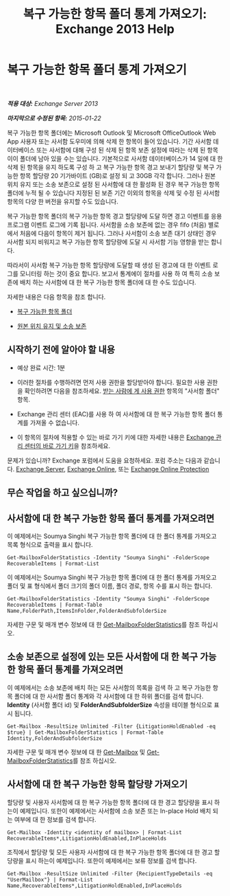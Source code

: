 ﻿---
title: '복구 가능한 항목 폴더 통계 가져오기: Exchange 2013 Help'
TOCTitle: 복구 가능한 항목 폴더 통계 가져오기
ms:assetid: dee77958-ee87-4908-85e4-ad053bacd8b0
ms:mtpsurl: https://technet.microsoft.com/ko-kr/library/Ff714343(v=EXCHG.150)
ms:contentKeyID: 52058125
ms.date: 05/22/2018
mtps_version: v=EXCHG.150
ms.translationtype: MT
---

# 복구 가능한 항목 폴더 통계 가져오기

 

_**적용 대상:** Exchange Server 2013_

_**마지막으로 수정된 항목:** 2015-01-22_

복구 가능한 항목 폴더에는 Microsoft Outlook 및 Microsoft OfficeOutlook Web App 사용자 또는 사서함 도우미에 의해 삭제 한 항목이 들어 있습니다. 기간 사서함 데이터베이스 또는 사서함에 대해 구성 된 삭제 된 항목 보존 설정에 따라는 삭제 된 항목이이 폴더에 남아 있을 수는 있습니다. 기본적으로 사서함 데이터베이스가 14 일에 대 한 삭제 된 항목을 유지 하도록 구성 하 고 복구 가능한 항목 경고 보내기 할당량 및 복구 가능한 항목 할당량 20 기가바이트 (GB)로 설정 되 고 30GB 각각 합니다. 그러나 원본 위치 유지 또는 소송 보존으로 설정 된 사서함에 대 한 활성화 된 경우 복구 가능한 항목 폴더에 누적 될 수 있습니다 지정된 된 보존 기간 이외의 항목을 삭제 및 수정 된 사서함 항목의 다양 한 버전을 유지할 수도 있습니다.

복구 가능한 항목 폴더의 복구 가능한 항목 경고 할당량에 도달 하면 경고 이벤트를 응용 프로그램 이벤트 로그에 기록 됩니다. 사서함을 소송 보존에 없는 경우 fifo (처음) 별로에서 처음에 다음이 항목이 제거 됩니다. 그러나 사서함이 소송 보존 대기 상태인 경우 사서함 되지 비워지고 복구 가능한 항목 할당량에 도달 시 사서함 기능 영향을 받는 합니다.

따라서이 사서함 복구 가능한 항목 할당량에 도달할 때 생성 된 경고에 대 한 이벤트 로그를 모니터링 하는 것이 중요 합니다. 보고서 통계에이 절차를 사용 하 여 특히 소송 보존에 배치 하는 사서함에 대 한 복구 가능한 항목 폴더에 대 한 수도 있습니다.

자세한 내용은 다음 항목을 참조 합니다.

  - [복구 가능한 항목 폴더](recoverable-items-folder-exchange-2013-help.md)

  - [원본 위치 유지 및 소송 보존](in-place-hold-and-litigation-hold-exchange-2013-help.md)

## 시작하기 전에 알아야 할 내용

  - 예상 완료 시간: 1분

  - 이러한 절차를 수행하려면 먼저 사용 권한을 할당받아야 합니다. 필요한 사용 권한을 확인하려면 다음을 참조하세요. [받는 사람에 게 사용 권한](recipients-permissions-exchange-2013-help.md) 항목의 "사서함 폴더" 항목.

  - Exchange 관리 센터 (EAC)를 사용 하 여 사서함에 대 한 복구 가능한 항목 폴더 통계를 가져올 수 없습니다.

  - 이 항목의 절차에 적용할 수 있는 바로 가기 키에 대한 자세한 내용은 [Exchange 관리 센터의 바로 가기 키](keyboard-shortcuts-in-the-exchange-admin-center-exchange-online-protection-help.md)을 참조하세요.

문제가 있습니까? Exchange 포럼에서 도움을 요청하세요. 포럼 주소는 다음과 같습니다. [Exchange Server](https://go.microsoft.com/fwlink/p/?linkid=60612), [Exchange Online](https://go.microsoft.com/fwlink/p/?linkid=267542), 또는 [Exchange Online Protection](https://go.microsoft.com/fwlink/p/?linkid=285351)

## 무슨 작업을 하고 싶으십니까?

## 사서함에 대 한 복구 가능한 항목 폴더 통계를 가져오려면

이 예제에서는 Soumya Singhi 복구 가능한 항목 폴더에 대 한 폴더 통계를 가져오고 목록 형식으로 출력을 표시 합니다.

    Get-MailboxFolderStatistics -Identity "Soumya Singhi" -FolderScope RecoverableItems | Format-List

이 예제에서는 Soumya Singhi 복구 가능한 항목 폴더에 대 한 폴더 통계를 가져오고 폴더 및 표 형식에서 폴더 크기의 폴더 이름, 폴더 경로, 항목 수를 표시 하는 합니다.

    Get-MailboxFolderStatistics -Identity "Soumya Singhi" -FolderScope RecoverableItems | Format-Table Name,FolderPath,ItemsInFolder,FolderAndSubfolderSize

자세한 구문 및 매개 변수 정보에 대 한 [Get-MailboxFolderStatistics](https://technet.microsoft.com/ko-kr/library/aa996762\(v=exchg.150\))를 참조 하십시오.

## 소송 보존으로 설정에 있는 모든 사서함에 대 한 복구 가능한 항목 폴더 통계를 가져오려면

이 예제에서는 소송 보존에 배치 하는 모든 사서함의 목록을 검색 하 고 복구 가능한 항목 폴더에 대 한 사서함 폴더 통계와 각 사서함에 대 한 하위 폴더를 검색 합니다. **Identity** (사서함 폴더 id) 및 **FolderAndSubfolderSize** 속성을 테이블 형식으로 표시 됩니다.

    Get-Mailbox -ResultSize Unlimited -Filter {LitigationHoldEnabled -eq $true} | Get-MailboxFolderStatistics | Format-Table Identity,FolderAndSubfolderSize

자세한 구문 및 매개 변수 정보에 대 한 [Get-Mailbox](https://technet.microsoft.com/ko-kr/library/bb123685\(v=exchg.150\)) 및 [Get-MailboxFolderStatistics](https://technet.microsoft.com/ko-kr/library/aa996762\(v=exchg.150\))를 참조 하십시오.

## 사서함에 대 한 복구 가능한 항목 할당량 가져오기

할당량 및 사용자 사서함에 대 한 복구 가능한 항목 폴더에 대 한 경고 할당량을 표시 하는이 예제입니다. 또한이 예제에서는 사서함에 소송 보존 또는 In-place Hold 배치 되는 여부에 대 한 정보를 검색 합니다.

    Get-Mailbox -Identity <identity of mailbox> | Format-List RecoverableItems*,LitigationHoldEnabled,InPlaceHolds

조직에서 할당량 및 모든 사용자 사서함에 대 한 복구 가능한 항목 폴더에 대 한 경고 할당량을 표시 하는이 예제입니다. 또한이 예제에서는 보류 정보를 검색 합니다.

    Get-Mailbox -ResultSize Unlimited -Filter {RecipientTypeDetails -eq "UserMailbox"} | Format-List Name,RecoverableItems*,LitigationHoldEnabled,InPlaceHolds

